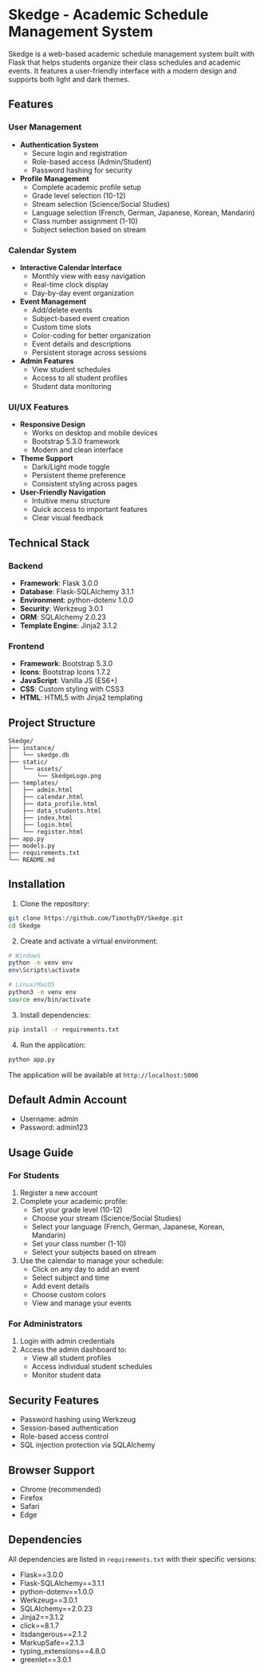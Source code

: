 # Skedge - Academic Schedule Management System

Skedge is a web-based academic schedule management system built with Flask that helps students organize their class schedules and academic events. It features a user-friendly interface with a modern design and supports both light and dark themes.

## Features

### User Management
- **Authentication System**
  - Secure login and registration
  - Role-based access (Admin/Student)
  - Password hashing for security
- **Profile Management**
  - Complete academic profile setup
  - Grade level selection (10-12)
  - Stream selection (Science/Social Studies)
  - Language selection (French, German, Japanese, Korean, Mandarin)
  - Class number assignment (1-10)
  - Subject selection based on stream

### Calendar System
- **Interactive Calendar Interface**
  - Monthly view with easy navigation
  - Real-time clock display
  - Day-by-day event organization
- **Event Management**
  - Add/delete events
  - Subject-based event creation
  - Custom time slots
  - Color-coding for better organization
  - Event details and descriptions
  - Persistent storage across sessions
- **Admin Features**
  - View student schedules
  - Access to all student profiles
  - Student data monitoring

### UI/UX Features
- **Responsive Design**
  - Works on desktop and mobile devices
  - Bootstrap 5.3.0 framework
  - Modern and clean interface
- **Theme Support**
  - Dark/Light mode toggle
  - Persistent theme preference
  - Consistent styling across pages
- **User-Friendly Navigation**
  - Intuitive menu structure
  - Quick access to important features
  - Clear visual feedback

## Technical Stack

### Backend
- **Framework**: Flask 3.0.0
- **Database**: Flask-SQLAlchemy 3.1.1
- **Environment**: python-dotenv 1.0.0
- **Security**: Werkzeug 3.0.1
- **ORM**: SQLAlchemy 2.0.23
- **Template Engine**: Jinja2 3.1.2

### Frontend
- **Framework**: Bootstrap 5.3.0
- **Icons**: Bootstrap Icons 1.7.2
- **JavaScript**: Vanilla JS (ES6+)
- **CSS**: Custom styling with CSS3
- **HTML**: HTML5 with Jinja2 templating

## Project Structure
```
Skedge/
├── instance/
│   └── skedge.db
├── static/
│   └── assets/
│       └── SkedgeLogo.png
├── templates/
│   ├── admin.html
│   ├── calendar.html
│   ├── data_profile.html
│   ├── data_students.html
│   ├── index.html
│   ├── login.html
│   └── register.html
├── app.py
├── models.py
├── requirements.txt
└── README.md
```

## Installation

1. Clone the repository:
```bash
git clone https://github.com/TimothyDY/Skedge.git
cd Skedge
```

2. Create and activate a virtual environment:
```bash
# Windows
python -m venv env
env\Scripts\activate

# Linux/MacOS
python3 -m venv env
source env/bin/activate
```

3. Install dependencies:
```bash
pip install -r requirements.txt
```

4. Run the application:
```bash
python app.py
```

The application will be available at `http://localhost:5000`

## Default Admin Account
- Username: admin
- Password: admin123

## Usage Guide

### For Students
1. Register a new account
2. Complete your academic profile:
   - Set your grade level (10-12)
   - Choose your stream (Science/Social Studies)
   - Select your language (French, German, Japanese, Korean, Mandarin)
   - Set your class number (1-10)
   - Select your subjects based on stream
3. Use the calendar to manage your schedule:
   - Click on any day to add an event
   - Select subject and time
   - Add event details
   - Choose custom colors
   - View and manage your events

### For Administrators
1. Login with admin credentials
2. Access the admin dashboard to:
   - View all student profiles
   - Access individual student schedules
   - Monitor student data

## Security Features
- Password hashing using Werkzeug
- Session-based authentication
- Role-based access control
- SQL injection protection via SQLAlchemy

## Browser Support
- Chrome (recommended)
- Firefox
- Safari
- Edge

## Dependencies
All dependencies are listed in `requirements.txt` with their specific versions:
- Flask==3.0.0
- Flask-SQLAlchemy==3.1.1
- python-dotenv==1.0.0
- Werkzeug==3.0.1
- SQLAlchemy==2.0.23
- Jinja2==3.1.2
- click==8.1.7
- itsdangerous==2.1.2
- MarkupSafe==2.1.3
- typing_extensions==4.8.0
- greenlet==3.0.1